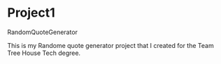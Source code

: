 # Project1
 RandomQuoteGenerator

This is my Randome quote generator project that I created for the Team Tree House Tech degree.
